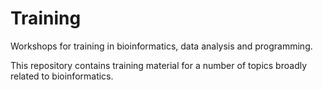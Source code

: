 ---
---

# Training

Workshops for training in bioinformatics, data analysis and programming.

This repository contains training material for a number of topics broadly related to bioinformatics.
